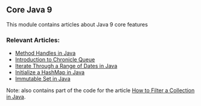 ## Core Java 9

This module contains articles about Java 9 core features

### Relevant Articles:

- [Method Handles in Java](https://www.baeldung.com/java-method-handles)
- [Introduction to Chronicle Queue](https://www.baeldung.com/java-chronicle-queue)
- [Iterate Through a Range of Dates in Java](https://www.baeldung.com/java-iterate-date-range)
- [Initialize a HashMap in Java](https://www.baeldung.com/java-initialize-hashmap)
- [Immutable Set in Java](https://www.baeldung.com/java-immutable-set)

Note: also contains part of the code for the article
[How to Filter a Collection in Java](https://www.baeldung.com/java-collection-filtering).
